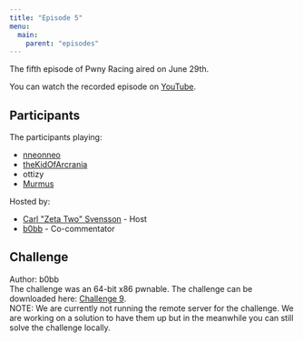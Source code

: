 ```yaml
---
title: "Episode 5"
menu:
  main:
    parent: "episodes"
---
```


The fifth episode of Pwny Racing aired on June 29th.  

You can watch the recorded episode on [YouTube](https://www.youtube.com/watch?v=5P7o0vpY7wo).

## Participants

The participants playing: 

* [nneonneo](https://twitter.com/nneonneo)
* [theKidOfArcrania](https://twitter.com/kidOfArcrania)
* ottizy
* [Murmus](https://twitter.com/MurmusCTF)

Hosted by:

* [Carl "Zeta Two" Svensson](https://twitter.com/ZetaTwo) - Host
* [b0bb](https://twitter.com/0xb0bb) - Co-commentator

## Challenge

Author: b0bb  
The challenge was an 64-bit x86 pwnable. The challenge can be downloaded here: [Challenge 9](/challenges/chall9-dist.tgz).  
NOTE: We are currently not running the remote server for the challenge. We are working on a solution to have them up but in the meanwhile you can still solve the challenge locally.
